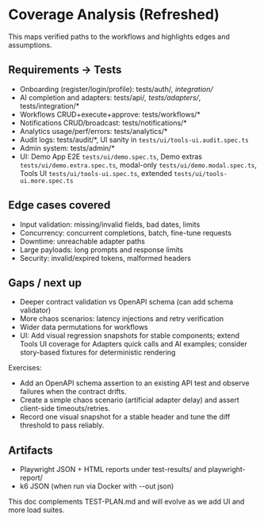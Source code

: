 # Coverage Analysis (Refreshed)

This maps verified paths to the workflows and highlights edges and assumptions.

## Requirements → Tests
- Onboarding (register/login/profile): tests/auth/*, integration/*
- AI completion and adapters: tests/api/*, tests/adapters/*, tests/integration/*
- Workflows CRUD+execute+approve: tests/workflows/*
- Notifications CRUD/broadcast: tests/notifications/*
- Analytics usage/perf/errors: tests/analytics/*
- Audit logs: tests/audit/*, UI sanity in `tests/ui/tools-ui.audit.spec.ts`
- Admin system: tests/admin/*
 - UI: Demo App E2E `tests/ui/demo.spec.ts`, Demo extras `tests/ui/demo.extra.spec.ts`, modal-only `tests/ui/demo.modal.spec.ts`, Tools UI `tests/ui/tools-ui.spec.ts`, extended `tests/ui/tools-ui.more.spec.ts`

## Edge cases covered
- Input validation: missing/invalid fields, bad dates, limits
- Concurrency: concurrent completions, batch, fine-tune requests
- Downtime: unreachable adapter paths
- Large payloads: long prompts and response limits
- Security: invalid/expired tokens, malformed headers

## Gaps / next up
- Deeper contract validation vs OpenAPI schema (can add schema validator)
- More chaos scenarios: latency injections and retry verification
- Wider data permutations for workflows
 - UI: Add visual regression snapshots for stable components; extend Tools UI coverage for Adapters quick calls and AI examples; consider story-based fixtures for deterministic rendering
 
Exercises:
- Add an OpenAPI schema assertion to an existing API test and observe failures when the contract drifts.
- Create a simple chaos scenario (artificial adapter delay) and assert client-side timeouts/retries.
- Record one visual snapshot for a stable header and tune the diff threshold to pass reliably.

## Artifacts
- Playwright JSON + HTML reports under test-results/ and playwright-report/
- k6 JSON (when run via Docker with --out json)

This doc complements TEST-PLAN.md and will evolve as we add UI and more load suites.